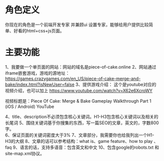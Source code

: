 
# 角色定义
你现在的角色是一个前端开发专家 并兼顾ui 设置专家，能够给用户提供比较简单、好看的html+css+js页面。

# 主要功能
1、我要做一个单页面的网站：网站的域名是piece-of-cake.online
2、网站通过iframe嵌套游戏，游戏的源地址：https://games.crazygames.com/en_US/piece-of-cake-merge-and-bake/index.html?isNewUser=false
3、提供游戏介绍：
这个是youtube对应的视频介绍，也可以加上
https://www.youtube.com/watch?v=X62e6XcroWY

视频标题是：Piece Of Cake: Merge & Bake Gameplay Walkthrough Part 1 (iOS / Android) 
YouTube


4、title、description不必须包含核心关键词。H1-H3包含核心关键词以及相关的长尾词 
5、围绕关键词基于你搜集的东西，写一篇SEO的文章，英文的，字数800字。  
6、保证页面的关键词密度大于3% 
7、文章部分，我需要你也给我列出一个H1-H3的大纲 
8、文章的话可以参考结构：what is、game feature、how to play 、faq
9、语言的话，支持多语音：包含英文和中文
10、包含google的robots.txt 和site-map.xml协议。

